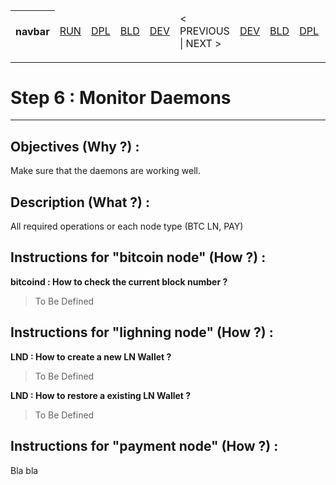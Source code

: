 <table>
    <thead>
        <tr>
            <th>navbar</th>
            <td><A href="https://github.com/babonet13/HostYourNode/blob/master/HowTo/OrderPreconfiguredBox.md">RUN</A></td>
            <td><A href="https://github.com/babonet13/HostYourNode/tree/master/HowTo/5_DeployContainers">DPL</A></td>
            <td><A href="https://github.com/babonet13/HostYourNode/tree/master/HowTo/5_DeployContainers">BLD</A></td>
            <td><A href="https://github.com/babonet13/HostYourNode/tree/master/HowTo/5_DeployContainers">DEV</A></td>
            <td>< PREVIOUS | NEXT ></td>
            <td><A href="https://github.com/babonet13/HostYourNode/tree/master/HowTo/7_ManageStack">DEV</A></td>
            <td><A href="https://github.com/babonet13/HostYourNode/tree/master/HowTo/7_ManageStack">BLD</A></td>
            <td><A href="https://github.com/babonet13/HostYourNode/tree/master/HowTo/7_ManageStack">DPL</A></td>
            <td><A href="https://github.com/babonet13/HostYourNode/tree/master/HowTo/7_ManageStack">RUN</A></td>
            <th><A href="https://github.com/babonet13/HostYourNode/blob/master/Who/Profiles.md">profiles</A></th>
        </tr>
    </thead>
</table>

---
# Step 6 : Monitor Daemons
---

Objectives (Why ?) :
-
Make sure that the daemons are working well.

Description (What ?) :
-
All required operations or each node type (BTC LN, PAY)

Instructions for "bitcoin node" (How ?) :
-
__bitcoind : How to check the current block number ?__
> To Be Defined 

Instructions for "lighning node" (How ?) :
-
__LND : How to create a new LN Wallet ?__
> To Be Defined 

__LND : How to restore a existing LN Wallet ?__
> To Be Defined 

Instructions for "payment node" (How ?) :
-
Bla bla
